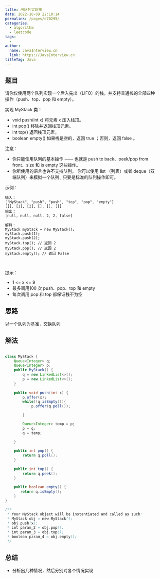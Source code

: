 ```yaml
---
title: 用队列实现栈
date: 2022-10-09 22:10:14
permalink: /pages/d70295/
categories:
  - algorithm
  - leetcode
tags:
  - 
author: 
  name: JavaInterview.cn
  link: https://JavaInterview.cn
titleTag: Java
---
```



## 题目

请你仅使用两个队列实现一个后入先出（LIFO）的栈，并支持普通栈的全部四种操作（push、top、pop 和 empty）。

实现 MyStack 类：

- void push(int x) 将元素 x 压入栈顶。
- int pop() 移除并返回栈顶元素。
- int top() 返回栈顶元素。
- boolean empty() 如果栈是空的，返回 true ；否则，返回 false 。

注意：

- 你只能使用队列的基本操作 —— 也就是 push to back、peek/pop from front、size 和 is empty 这些操作。
- 你所使用的语言也许不支持队列。 你可以使用 list （列表）或者 deque（双端队列）来模拟一个队列 , 只要是标准的队列操作即可。

示例：

    输入：
    ["MyStack", "push", "push", "top", "pop", "empty"]
    [[], [1], [2], [], [], []]
    输出：
    [null, null, null, 2, 2, false]
    
    解释：
    MyStack myStack = new MyStack();
    myStack.push(1);
    myStack.push(2);
    myStack.top(); // 返回 2
    myStack.pop(); // 返回 2
    myStack.empty(); // 返回 False
 

提示：

- 1 <= x <= 9
- 最多调用100 次 push、pop、top 和 empty
- 每次调用 pop 和 top 都保证栈不为空


## 思路

以一个队列为基准，交换队列

## 解法
```java

class MyStack {
    Queue<Integer> q;
    Queue<Integer> p;
    public MyStack() {
        q = new LinkedList<>();
        p = new LinkedList<>();
    }
    
    public void push(int x) {
        p.offer(x);
        while(!q.isEmpty()){
            p.offer(q.poll());

        }

        Queue<Integer> temp = p;
        p = q;
        q = temp;

    }
    
    public int pop() {
        return q.poll();
    }
    
    public int top() {
        return q.peek();
    }
    
    public boolean empty() {
       return q.isEmpty();
    }
}

/**
 * Your MyStack object will be instantiated and called as such:
 * MyStack obj = new MyStack();
 * obj.push(x);
 * int param_2 = obj.pop();
 * int param_3 = obj.top();
 * boolean param_4 = obj.empty();
 */
```

## 总结

- 分析出几种情况，然后分别对各个情况实现 
